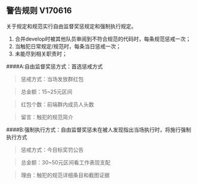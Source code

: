 ## 警告规则 V170616

关于规定和规范实行自由监督奖惩规定和强制执行规定。

1. 合并develop时被其他队员审阅到不符合规范的代码时，每条规范惩戒一次；
2. 当触犯日常规定/规范时，每条当日惩戒一次；
3. 未能尽到相关职责时；

####A:自由监督奖惩方式：首选惩戒方式

> 惩戒方式：当场发放群红包

> 总金额：15~25元区间

> 红包个数：前端群内成员人头数

> 留言：触犯的规范简介


####B:强制执行方式：自由监督奖惩未在被人发现指出当场执行时，将施行强制执行方式

> 惩戒方式：今目标奖罚公告

> 总金额：30~50元区间看工作表现支配

> 理由：触犯的规范详细条目和截图证据
